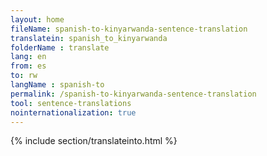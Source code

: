 ```yaml
---
layout: home
fileName: spanish-to-kinyarwanda-sentence-translation
translatein: spanish_to_kinyarwanda
folderName : translate
lang: en
from: es
to: rw
langName : spanish-to
permalink: /spanish-to-kinyarwanda-sentence-translation
tool: sentence-translations
nointernationalization: true
---
```

{% include section/translateinto.html %}
